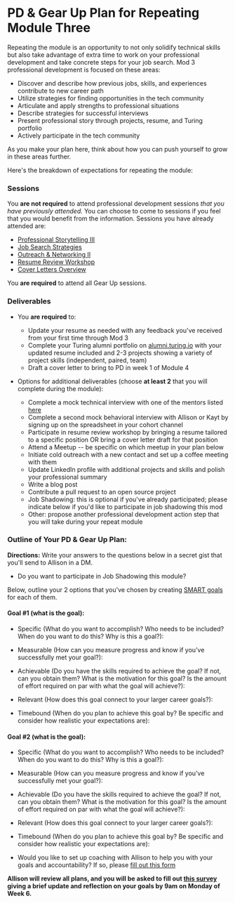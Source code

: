 # PD & Gear Up Plan for Repeating Module Three
Repeating the module is an opportunity to not only solidify technical skills but also take advantage of extra time to work on your professional development and take concrete steps for your job search. Mod 3 professional development is focused on these areas:

* Discover and describe how previous jobs, skills, and experiences contribute to new career path
* Utilize strategies for finding opportunities in the tech community
* Articulate and apply strengths to professional situations
* Describe strategies for successful interviews
* Present professional story through projects, resume, and Turing portfolio
* Actively participate in the tech community

As you make your plan here, think about how you can push yourself to grow in these areas further.

Here's the breakdown of expectations for repeating the module:

### Sessions
You **are not required** to attend professional development sessions *that you have previously attended.* You can choose to come to sessions if you feel that you would benefit from the information. Sessions you have already attended are:

   * [Professional Storytelling III](https://github.com/turingschool/career-development-curriculum/blob/master/module_three/professional_storytelling_iii.md) 
   * [Job Search Strategies](https://github.com/turingschool/career-development-curriculum/blob/master/module_three/job_search_strategies.md)
   * [Outreach & Networking II](https://github.com/turingschool/career-development-curriculum/blob/master/module_three/outreach_networking_ii.md)
   * [Resume Review Workshop](https://github.com/turingschool/career-development-curriculum/blob/master/module_three/m3_resume_review.md)
   * [Cover Letters Overview](https://github.com/turingschool/career-development-curriculum/blob/master/module_three/cover_letters_overview.md)

You **are required** to attend all Gear Up sessions.
    
### Deliverables
* You **are required** to:
  * Update your resume as needed with any feedback you've received from your first time through Mod 3
  * Complete your Turing alumni portfolio on [alumni.turing.io](https://alumni.turing.io) with your updated resume included and 2-3 projects showing a variety of project skills (independent, paired, team) 
  * Draft a cover letter to bring to PD in week 1 of Module 4

* Options for additional deliverables (choose **at least 2** that you will complete during the module):
   * Complete a mock technical interview with one of the mentors listed [here](https://github.com/turingschool/career-development-curriculum/blob/master/module_four/interview_prep_resources.md)
   * Complete a second mock behavioral interview with Allison or Kayt by signing up on the spreadsheet in your cohort channel
   * Participate in resume review workshop by bringing a resume tailored to a specific position OR bring a cover letter draft for that position
   * Attend a Meetup -- be specific on which meetup in your plan below
   * Initiate cold outreach with a new contact and set up a coffee meeting with them
   * Update LinkedIn profile with additional projects and skills and polish your professional summary
   * Write a blog post
   * Contribute a pull request to an open source project
   * Job Shadowing: this is optional if you've already participated; please indicate below if you'd like to participate in job shadowing this mod
   * Other: propose another professional development action step that you will take during your repeat module

### Outline of Your PD & Gear Up Plan:
**Directions:** Write your answers to the questions below in a secret gist that you'll send to Allison in a DM. 

* Do you want to participate in Job Shadowing this module?

Below, outline your 2 options that you've chosen by creating [SMART goals](https://www.smartsheet.com/blog/essential-guide-writing-smart-goals) for each of them.
#### Goal #1 (what is the goal): 

* Specific (What do you want to accomplish? Who needs to be included? When do you want to do this? Why is this a goal?): 

* Measurable (How can you measure progress and know if you’ve successfully met your goal?):

* Achievable (Do you have the skills required to achieve the goal? If not, can you obtain them? What is the motivation for this goal? Is the amount of effort required on par with what the goal will achieve?):

* Relevant (How does this goal connect to your larger career goals?):

* Timebound (When do you plan to achieve this goal by? Be specific and consider how realistic your expectations are):

#### Goal #2 (what is the goal): 

* Specific (What do you want to accomplish? Who needs to be included? When do you want to do this? Why is this a goal?): 

* Measurable (How can you measure progress and know if you’ve successfully met your goal?):

* Achievable (Do you have the skills required to achieve the goal? If not, can you obtain them? What is the motivation for this goal? Is the amount of effort required on par with what the goal will achieve?):

* Relevant (How does this goal connect to your larger career goals?):

* Timebound (When do you plan to achieve this goal by? Be specific and consider how realistic your expectations are):

* Would you like to set up coaching with Allison to help you with your goals and accountability? If so, please [fill out this form](https://goo.gl/forms/Z57ywysDRqhOKfHD2)

**Allison will review all plans, and you will be asked to fill out [this survey](https://goo.gl/forms/yY8pd8bcJGV3bPwq2) giving a brief update and reflection on your goals by 9am on Monday of Week 6.**  
